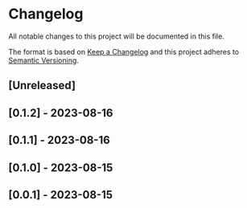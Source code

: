 # Changelog

All notable changes to this project will be documented in this file.

The format is based on [Keep a Changelog](http://keepachangelog.com/en/1.0.0/)
and this project adheres to [Semantic Versioning](http://semver.org/spec/v2.0.0.html).

## [Unreleased]

## [0.1.2] - 2023-08-16

## [0.1.1] - 2023-08-16

## [0.1.0] - 2023-08-15

## [0.0.1] - 2023-08-15
